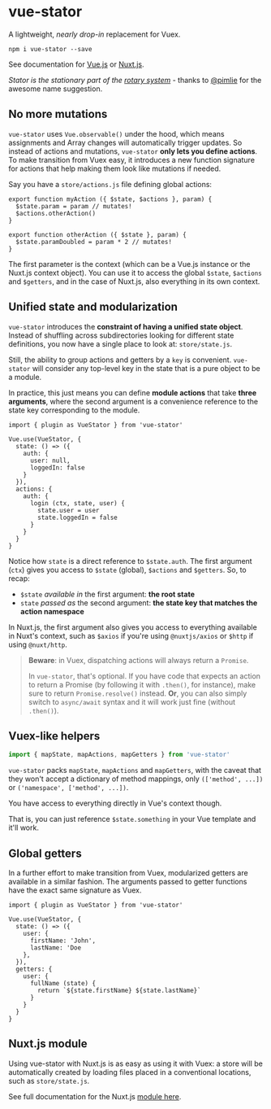 # vue-stator

A lightweight, _nearly drop-in_ replacement for Vuex.

```
npm i vue-stator --save
```

See documentation for 
[Vue.js](https://github.com/galvez/vue-stator/blob/master/docs/vue.md)
or
[Nuxt.js](https://github.com/galvez/vue-stator/blob/master/docs/nuxt.md).

_Stator is the stationary part of the [rotary system](https://en.wikipedia.org/wiki/Rotary_system)_ - thanks to [@pimlie](https://github.com/pimlie) for the awesome name suggestion.

## No more mutations

`vue-stator` uses `Vue.observable()` under the hood, which means assignments and
Array changes will automatically trigger updates. So instead of actions and
mutations, `vue-stator` **only lets you define actions**. To make transition
from Vuex easy, it introduces a new function signature for actions that help
making them look like mutations if needed.

Say you have a `store/actions.js` file defining global actions:

```
export function myAction ({ $state, $actions }, param) {
  $state.param = param // mutates!
  $actions.otherAction()
}

export function otherAction ({ $state }, param) {
  $state.paramDoubled = param * 2 // mutates!
}
```

The first parameter is the context (which can be a Vue.js instance or the Nuxt.js
context object). You can use it to access the global `$state`, `$actions` and 
`$getters`, and in the case of Nuxt.js, also everything in its own context.

## Unified state and modularization

`vue-stator` introduces the **constraint of having a unified state object**. 
Instead of shuffling across subdirectories looking for different state 
definitions, you now have a single place to look at: `store/state.js`.

Still, the ability to group actions and getters by a `key` is convenient.
`vue-stator` will consider any top-level key in the state that is a pure
object to be a module.

In practice, this just means you can define **module actions** that take
**three arguments**, where the second argument is a convenience reference to
the state key corresponding to the module.

```
import { plugin as VueStator } from 'vue-stator'

Vue.use(VueStator, {
  state: () => ({
    auth: {
      user: null,
      loggedIn: false
    }
  }),
  actions: {
    auth: {
      login (ctx, state, user) {
        state.user = user
        state.loggedIn = false
      }
    }
  }
}
```

Notice how `state` is a direct reference to `$state.auth`. The first argument 
(`ctx`) gives you access to `$state` (global), `$actions` and `$getters`. So, 
to recap:

- `$state` _available in_ the first argument: **the root state**
- `state` _passed as_ the second argument: **the state key that matches the 
action namespace**

In Nuxt.js, the first argument also gives you access to everything available in
Nuxt's context, such as `$axios` if you're using `@nuxtjs/axios` or `$http` if
using `@nuxt/http`.

> **Beware**: in Vuex, dispatching actions will always return a `Promise`.
> 
> In `vue-stator`, that's optional. If you have code that expects an action to
> return a Promise (by following it with `.then()`, for instance), make sure to
> return `Promise.resolve()` instead. **Or**, you can also simply switch to
> `async/await` syntax and it will work just fine (without `.then()`).

## Vuex-like helpers

```js
import { mapState, mapActions, mapGetters } from 'vue-stator'
```

`vue-stator` packs `mapState`, `mapActions` and `mapGetters`, with the caveat 
that they won't accept a dictionary of method mappings, only `(['method', ...])` 
or `('namespace', ['method', ...])`.

You have access to everything directly in Vue's context though.

That is, you can just reference `$state.something` in your Vue template and it'll work.

## Global getters

In a further effort to make transition from Vuex, modularized getters are
available in a similar fashion. The arguments passed to getter functions have
the exact same signature as Vuex.

```
import { plugin as VueStator } from 'vue-stator'

Vue.use(VueStator, {
  state: () => ({
    user: {
      firstName: 'John',
      lastName: 'Doe
    },
  }),
  getters: {
    user: {
      fullName (state) {
        return `${state.firstName} ${state.lastName}`
      }
    }
  }
}
```

## Nuxt.js module

Using vue-stator with Nuxt.js is as easy as using it with Vuex: a store
will be automatically created by loading files placed in a conventional 
locations, such as `store/state.js`.

See full documentation for the Nuxt.js
[module here](https://github.com/galvez/vue-stator/blob/master/docs/nuxt.md).
